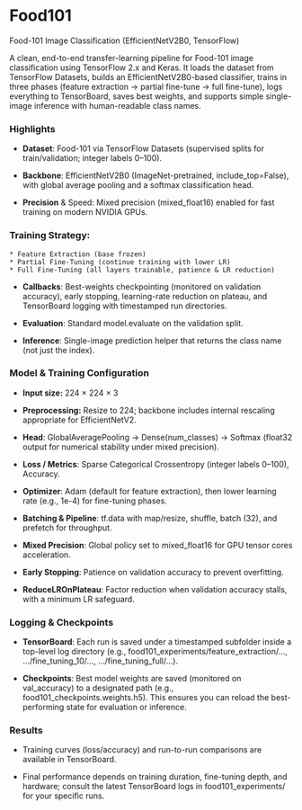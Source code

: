 # Food101

Food-101 Image Classification (EfficientNetV2B0, TensorFlow)

A clean, end-to-end transfer-learning pipeline for Food-101 image classification using TensorFlow 2.x and Keras. It loads the dataset from TensorFlow Datasets, builds an EfficientNetV2B0-based classifier, trains in three phases (feature extraction → partial fine-tune → full fine-tune), logs everything to TensorBoard, saves best weights, and supports simple single-image inference with human-readable class names.

### Highlights

- **Dataset**: Food-101 via TensorFlow Datasets (supervised splits for train/validation; integer labels 0–100).

- **Backbone**: EfficientNetV2B0 (ImageNet-pretrained, include_top=False), with global average pooling and a softmax classification head.

- **Precision** & Speed: Mixed precision (mixed_float16) enabled for fast training on modern NVIDIA GPUs.

### Training Strategy:

    * Feature Extraction (base frozen)
    * Partial Fine-Tuning (continue training with lower LR)
    * Full Fine-Tuning (all layers trainable, patience & LR reduction)
    
- **Callbacks**: Best-weights checkpointing (monitored on validation accuracy), early stopping, learning-rate reduction on plateau, and TensorBoard logging with timestamped run directories.
  
- **Evaluation**: Standard model.evaluate on the validation split.

- **Inference**: Single-image prediction helper that returns the class name (not just the index).

### Model & Training Configuration

  * **Input size:** 224 × 224 × 3
  
  * **Preprocessing:** Resize to 224; backbone includes internal rescaling appropriate for EfficientNetV2.
  
  * **Head**: GlobalAveragePooling → Dense(num_classes) → Softmax (float32 output for numerical stability under mixed precision).
  
  * **Loss / Metrics**: Sparse Categorical Crossentropy (integer labels 0–100), Accuracy.
  
  * **Optimizer**: Adam (default for feature extraction), then lower learning rate (e.g., 1e-4) for fine-tuning phases.
  
  * **Batching & Pipeline**: tf.data with map/resize, shuffle, batch (32), and prefetch for throughput.
  
  * **Mixed Precision**: Global policy set to mixed_float16 for GPU tensor cores acceleration.
  
  * **Early Stopping**: Patience on validation accuracy to prevent overfitting.
  
  * **ReduceLROnPlateau**: Factor reduction when validation accuracy stalls, with a minimum LR safeguard.

### Logging & Checkpoints

- **TensorBoard**: Each run is saved under a timestamped subfolder inside a top-level log directory (e.g., food101_experiments/feature_extraction/…, …/fine_tuning_10/…, …/fine_tuning_full/…).


- **Checkpoints**: Best model weights are saved (monitored on val_accuracy) to a designated path (e.g., food101_checkpoints.weights.h5). This ensures you can reload the best-performing state for evaluation or inference.

### Results

* Training curves (loss/accuracy) and run-to-run comparisons are available in TensorBoard.

* Final performance depends on training duration, fine-tuning depth, and hardware; consult the latest TensorBoard logs in food101_experiments/ for your specific runs.

